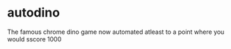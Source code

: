 # autodino
The famous chrome dino game now automated atleast to a point where you would sscore 1000 
